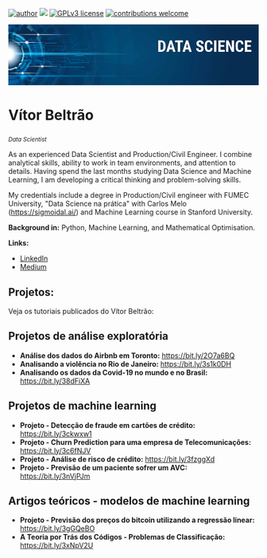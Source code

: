 [![author](https://img.shields.io/badge/author-vitorbeltrao-red.svg)](https://www.linkedin.com/in/v%C3%ADtor-beltr%C3%A3o-56a912178/) [![](https://img.shields.io/badge/python-3.7+-blue.svg)](https://www.python.org/downloads/release/python-365/) [![GPLv3 license](https://img.shields.io/badge/License-GPLv3-blue.svg)](http://perso.crans.org/besson/LICENSE.html) [![contributions welcome](https://img.shields.io/badge/contributions-welcome-brightgreen.svg?style=flat)](https://github.com/vitorbeltrao/VB_data_science/issues)

<p align="center">
  <img src="banner.png" >
</p>

# Vítor Beltrão
<sub>*Data Scientist*

As an experienced Data Scientist and Production/Civil Engineer. I combine analytical skills, ability to work in team environments, and attention to details. Having spend the last months studying Data Science and Machine Learning, I am developing a critical thinking and problem-solving skills.

My credentials include a degree in Production/Civil engineer with FUMEC University, "Data Science na prática" with Carlos Melo (https://sigmoidal.ai/) and Machine Learning course in Stanford University.

**Background in:** Python, Machine Learning, and Mathematical Optimisation.

**Links:**
* [LinkedIn](https://www.linkedin.com/in/v%C3%ADtor-beltr%C3%A3o-56a912178/)
* [Medium](https://www.medium.com)


## Projetos:
Veja os tutoriais publicados do Vítor Beltrão:

## Projetos de análise exploratória
* **Análise dos dados do Airbnb em Toronto:** https://bit.ly/2O7a6BQ
* **Analisando a violência no Rio de Janeiro:** https://bit.ly/3s1k0DH
* **Analisando os dados da Covid-19 no mundo e no Brasil:** https://bit.ly/38dFiXA

## Projetos de machine learning
* **Projeto - Detecção de fraude em cartões de crédito:** https://bit.ly/3ckwxw1
* **Projeto - Churn Prediction para uma empresa de Telecomunicações:** https://bit.ly/3c6fNJV
* **Projeto - Análise de risco de crédito:** https://bit.ly/3fzggXd
* **Projeto - Previsão de um paciente sofrer um AVC:** https://bit.ly/3nVjPJm

## Artigos teóricos - modelos de machine learning
* **Projeto - Previsão dos preços do bitcoin utilizando a regressão linear:** https://bit.ly/3gGQeBO
* **A Teoria por Trás dos Códigos - Problemas de Classificação:** https://bit.ly/3xNpV2U
